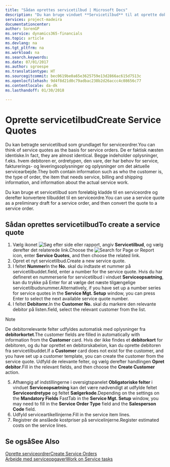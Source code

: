 ```yaml
---
title: "Sådan oprettes servicetilbud | Microsoft Docs"
description: "Du kan bruge vinduet **Servicetilbud** til at oprette dokumenter, hvor du indtaster oplysninger om en serviceydelse, f.eks. reparation og vedligeholdelse, for serviceartikler efter kundeforespørgsel. Du kan bruge et servicetilbud som foreløbig kladde til en serviceordre og derefter konvertere tilbuddet til en serviceordre."
services: project-madeira
documentationcenter: 
author: SorenGP
ms.service: dynamics365-financials
ms.topic: article
ms.devlang: na
ms.tgt_pltfrm: na
ms.workload: na
ms.search.keywords: 
ms.date: 07/01/2017
ms.author: sgroespe
ms.translationtype: HT
ms.sourcegitcommit: bec0619be0a65e3625759e13d2866ac615d7513c
ms.openlocfilehash: 9d4f8d21d0c79adbac238b2d26accc4c08656c77
ms.contentlocale: da-dk
ms.lasthandoff: 01/30/2018

---
```

# <a name="create-service-quotes"></a><span data-ttu-id="6b3fa-104">Oprette servicetilbud</span><span class="sxs-lookup"><span data-stu-id="6b3fa-104">Create Service Quotes</span></span>
<span data-ttu-id="6b3fa-105">Du kan betragte servicetilbud som grundlaget for serviceordrer.</span><span class="sxs-lookup"><span data-stu-id="6b3fa-105">You can think of service quotes as the basis for service orders.</span></span> <span data-ttu-id="6b3fa-106">De er faktisk næsten identiske.</span><span class="sxs-lookup"><span data-stu-id="6b3fa-106">In fact, they are almost identical.</span></span> <span data-ttu-id="6b3fa-107">Begge indeholder oplysninger, f.eks. hvem debitoren er, ordretypen, den vare, der har behov for service, fakturerings- og leveringsoplysninger og oplysninger om det aktuelle servicearbejde.</span><span class="sxs-lookup"><span data-stu-id="6b3fa-107">They both contain information such as who the customer is, the type of order, the item that needs service, billing and shipping information, and information about the actual service work.</span></span>
 
<span data-ttu-id="6b3fa-108">Du kan bruge et servicetilbud som foreløbig kladde til en serviceordre og derefter konvertere tilbuddet til en serviceordre.</span><span class="sxs-lookup"><span data-stu-id="6b3fa-108">You can use a service quote as a preliminary draft for a service order, and then convert the quote to a service order.</span></span>  
  
## <a name="to-create-a-service-quote"></a><span data-ttu-id="6b3fa-109">Sådan oprettes servicetilbud</span><span class="sxs-lookup"><span data-stu-id="6b3fa-109">To create a service quote</span></span>  
1. <span data-ttu-id="6b3fa-110">Vælg ikonet ![Søg efter side eller rapport](media/ui-search/search_small.png "Ikonet Søg efter side eller rapport"), angiv **Servicetilbud**, og vælg derefter det relaterede link.</span><span class="sxs-lookup"><span data-stu-id="6b3fa-110">Choose the ![Search for Page or Report](media/ui-search/search_small.png "Search for Page or Report icon") icon, enter **Service Quotes**, and then choose the related link.</span></span>  
2. <span data-ttu-id="6b3fa-111">Opret et nyt servicetilbud.</span><span class="sxs-lookup"><span data-stu-id="6b3fa-111">Create a new service quote.</span></span>  
3. <span data-ttu-id="6b3fa-112">I feltet **Nummer**</span><span class="sxs-lookup"><span data-stu-id="6b3fa-112">In the **No.**</span></span> <span data-ttu-id="6b3fa-113">skal du indtaste et nummer på servicetilbuddet.</span><span class="sxs-lookup"><span data-stu-id="6b3fa-113">field, enter a number for the service quote.</span></span> <span data-ttu-id="6b3fa-114">Hvis du har defineret en nummerserie for servicetilbud i vinduet **Serviceopsætning**, kan du trykke på Enter for at vælge det næste tilgængelige servicetilbudsnummer.</span><span class="sxs-lookup"><span data-stu-id="6b3fa-114">Alternatively, if you have set up a number series for service quotes in the **Service Mgt. Setup** window, you can press Enter to select the next available service quote number.</span></span>  
4. <span data-ttu-id="6b3fa-115">I feltet **Debitornr.**</span><span class="sxs-lookup"><span data-stu-id="6b3fa-115">In the **Customer No.**</span></span>  <span data-ttu-id="6b3fa-116">skal du markere den relevante debitor på listen.</span><span class="sxs-lookup"><span data-stu-id="6b3fa-116">field, select the relevant customer from the list.</span></span>  

  > [!Note]  
  >  <span data-ttu-id="6b3fa-117">De debitorrelevante felter udfyldes automatisk med oplysninger fra **debitorkortet**.</span><span class="sxs-lookup"><span data-stu-id="6b3fa-117">The customer fields are filled in automatically with information from the **Customer** card.</span></span> <span data-ttu-id="6b3fa-118">Hvis der ikke findes et **debitorkort** for debitoren, og du har oprettet en debitorskabelon, kan du oprette debitoren fra servicetilbuddet.</span><span class="sxs-lookup"><span data-stu-id="6b3fa-118">If a **Customer** card does not exist for the customer, and you have set up a customer template, you can create the customer from the service quote.</span></span> <span data-ttu-id="6b3fa-119">Udfyld de relevante felter, og vælg derefter handlingen **Opret debitor**.</span><span class="sxs-lookup"><span data-stu-id="6b3fa-119">Fill in the relevant fields, and then choose the **Create Customer** action.</span></span>  
  
5. <span data-ttu-id="6b3fa-120">Afhængig af indstillingerne i oversigtspanelet **Obligatoriske felter** i vinduet **Serviceopsætning** kan det være nødvendigt at udfylde feltet **Serviceordretype** og feltet **Sælgerkode**.</span><span class="sxs-lookup"><span data-stu-id="6b3fa-120">Depending on the settings on the **Mandatory Fields** FastTab in the **Service Mgt. Setup** window, you may need to fill in the **Service Order Type** field and the **Salesperson Code** field.</span></span>  
6. <span data-ttu-id="6b3fa-121">Udfyld serviceartikellinjerne.</span><span class="sxs-lookup"><span data-stu-id="6b3fa-121">Fill in the service item lines.</span></span>  
7. <span data-ttu-id="6b3fa-122">Registrer de anslåede kostpriser på servicelinjerne.</span><span class="sxs-lookup"><span data-stu-id="6b3fa-122">Register estimated costs on the service lines.</span></span>  
  
## <a name="see-also"></a><span data-ttu-id="6b3fa-123">Se også</span><span class="sxs-lookup"><span data-stu-id="6b3fa-123">See Also</span></span>  
[<span data-ttu-id="6b3fa-124">Oprette serviceordrer</span><span class="sxs-lookup"><span data-stu-id="6b3fa-124">Create Service Orders</span></span>](service-how-to-create-service-orders.md)  
[<span data-ttu-id="6b3fa-125">Arbejde med serviceopgaver</span><span class="sxs-lookup"><span data-stu-id="6b3fa-125">Work on Service tasks</span></span>](service-how-to-work-on-service-tasks.md)  

 

